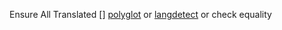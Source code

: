 Ensure All Translated
[] [polyglot](https://polyglot.readthedocs.io/en/latest/Detection.html) or [langdetect](https://pypi.org/project/langdetect/) or check equality
